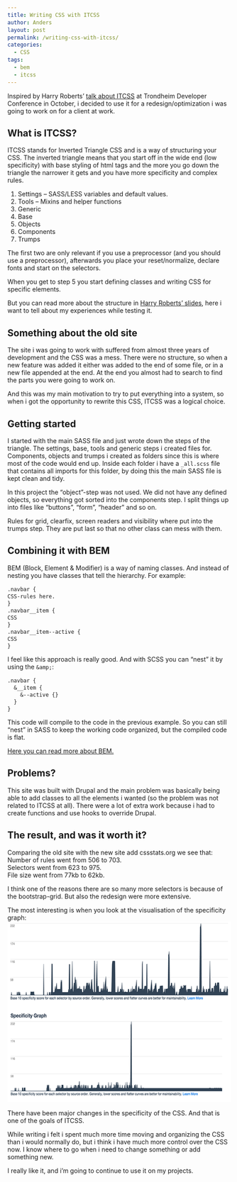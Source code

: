 ```yaml
---
title: Writing CSS with ITCSS
author: Anders
layout: post
permalink: /writing-css-with-itcss/
categories:
  - CSS
tags:
  - bem
  - itcss
---
```

Inspired by Harry Roberts’ [talk about ITCSS][1] at Trondheim Developer Conference in October, i decided to use it for a redesign/optimization i was going to work on for a client at work.

## What is ITCSS?

ITCSS stands for Inverted Triangle CSS and is a way of structuring your CSS. The inverted triangle means that you start off in the wide end (low specificity) with base styling of html tags and the more you go down the triangle the narrower it gets and you have more specificity and complex rules.

  1. Settings &#8211; SASS/LESS variables and default values.
  2. Tools &#8211; Mixins and helper functions
  3. Generic
  4. Base
  5. Objects
  6. Components
  7. Trumps

The first two are only relevant if you use a preprocessor (and you should use a preprocessor), afterwards you place your reset/normalize, declare fonts and start on the selectors.

When you get to step 5 you start defining classes and writing CSS for specific elements.

But you can read more about the structure in [Harry Roberts’ slides][2], here i want to tell about my experiences while testing it.

## Something about the old site

The site i was going to work with suffered from almost three years of development and the CSS was a mess. There were no structure, so when a new feature was added it either was added to the end of some file, or in a new file appended at the end. At the end you almost had to search to find the parts you were going to work on.

And this was my main motivation to try to put everything into a system, so when i got the opportunity to rewrite this CSS, ITCSS was a logical choice.

## Getting started

I started with the main SASS file and just wrote down the steps of the triangle. The settings, base, tools and generic steps i created files for. Components, objects and trumps i created as folders since this is where most of the code would end up. Inside each folder i have a `_all.scss` file that contains all imports for this folder, by doing this the main SASS file is kept clean and tidy.

In this project the &#8220;object&#8221;-step was not used. We did not have any defined objects, so everything got sorted into the components step. I split things up into files like &#8220;buttons&#8221;, &#8220;form&#8221;, &#8220;header&#8221; and so on.

Rules for grid, clearfix, screen readers and visibility where put into the trumps step. They are put last so that no other class can mess with them.

## Combining it with BEM

BEM (Block, Element & Modifier) is a way of naming classes. And instead of nesting you have classes that tell the hierarchy. For example:

    .navbar {
    CSS-rules here.
    }
    .navbar__item {
    CSS
    }
    .navbar__item--active {
    CSS
    }
    

I feel like this approach is really good. And with SCSS you can “nest” it by using the `&amp;`:

    .navbar {
      &__item {
        &--active {}
      }
    }
    

This code will compile to the code in the previous example. So you can still “nest” in SASS to keep the working code organized, but the compiled code is flat.

[Here you can read more about BEM.][3]

## Problems?

This site was built with Drupal and the main problem was basically being able to add classes to all the elements i wanted (so the problem was not related to ITCSS at all). There were a lot of extra work because i had to create functions and use hooks to override Drupal.

## The result, and was it worth it?

Comparing the old site with the new site add cssstats.org we see that:  
Number of rules went from 506 to 703.  
Selectors went from 623 to 975.  
File size went from 77kb to 62kb.

I think one of the reasons there are so many more selectors is because of the bootstrap-grid. But also the redesign were more extensive.

The most interesting is when you look at the visualisation of the specificity graph:  
[<img src="/wp-content/uploads/2015/02/specificity.png" alt="specificity" width="600" height="407" class="aligncenter size-full wp-image-1096" />][4]

There have been major changes in the specificity of the CSS. And that is one of the goals of ITCSS.

While writing i felt i spent much more time moving and organizing the CSS than i would normally do, but i think i have much more control over the CSS now. I know where to go when i need to change something or add something new.

I really like it, and i’m going to continue to use it on my projects.

 [1]: http://vimeo.com/114965689 "Harry Roberts at TDC"
 [2]: http://csswizardry.net/talks/2014/11/itcss-dafed.pdf "The slides"
 [3]: http://www.smashingmagazine.com/2012/04/16/a-new-front-end-methodology-bem/ "BEM"
 [4]: /wp-content/uploads/2015/02/specificity.png